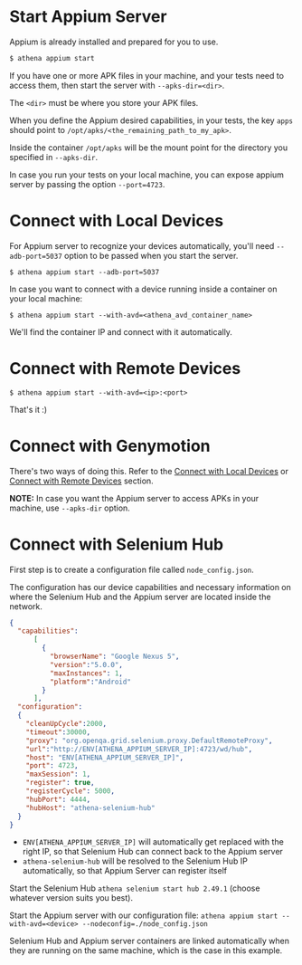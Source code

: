# Start Appium Server

Appium is already installed and prepared for you to use.

```bash
$ athena appium start
```

If you have one or more APK files in your machine, and your tests need to access them, then start the server with `--apks-dir=<dir>`.

The `<dir>` must be where you store your APK files.

When you define the Appium desired capabilities, in your tests, the key `apps` should point to `/opt/apks/<the_remaining_path_to_my_apk>`.

Inside the container `/opt/apks` will be the mount point for the directory you specified in `--apks-dir`.

In case you run your tests on your local machine, you can expose appium server by passing the option `--port=4723`.

# Connect with Local Devices

For Appium server to recognize your devices automatically, you'll need `--adb-port=5037` option to be passed when you start the server.

```
$ athena appium start --adb-port=5037
```

In case you want to connect with a device running inside a container on your local machine:

```
$ athena appium start --with-avd=<athena_avd_container_name>
```

We'll find the container IP and connect with it automatically.

# Connect with Remote Devices

```
$ athena appium start --with-avd=<ip>:<port>
```

That's it :)

# Connect with Genymotion

There's two ways of doing this. Refer to the [Connect with Local Devices](getting-started.md#connect-with-local-devices) or [Connect with Remote Devices](getting-started.md#connect-with-remote-devices) section.

**NOTE:** In case you want the Appium server to access APKs in your machine, use `--apks-dir` option.

# Connect with Selenium Hub

First step is to create a configuration file called `node_config.json`.

The configuration has our device capabilities and necessary information on where the Selenium Hub and the Appium server are located inside the network.

```json
{
  "capabilities":
      [
        {
          "browserName": "Google Nexus 5",
          "version":"5.0.0",
          "maxInstances": 1,
          "platform":"Android"
        }
      ],
  "configuration":
  {
    "cleanUpCycle":2000,
    "timeout":30000,
    "proxy": "org.openqa.grid.selenium.proxy.DefaultRemoteProxy",
    "url":"http://ENV[ATHENA_APPIUM_SERVER_IP]:4723/wd/hub",
    "host": "ENV[ATHENA_APPIUM_SERVER_IP]",
    "port": 4723,
    "maxSession": 1,
    "register": true,
    "registerCycle": 5000,
    "hubPort": 4444,
    "hubHost": "athena-selenium-hub"
  }
}
```

* `ENV[ATHENA_APPIUM_SERVER_IP]` will automatically get replaced with the right IP, so that Selenium Hub can connect back to the Appium server
* `athena-selenium-hub` will be resolved to the Selenium Hub IP automatically, so that Appium Server can register itself

Start the Selenium Hub `athena selenium start hub 2.49.1` (choose whatever version suits you best).

Start the Appium server with our configuration file: `athena appium start --with-avd=<device> --nodeconfig=./node_config.json`

Selenium Hub and Appium server containers are linked automatically when they are running on the same machine, which is the case in this example.

